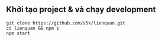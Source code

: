 ## Khởi tạo project & và chạy development

    git clone https://github.com/s5k/lienquan.git
    cd lienquan && npm i
    npm start
